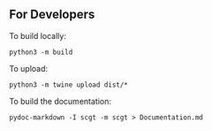 ## For Developers

To build locally: 

    python3 -m build

To upload: 

    python3 -m twine upload dist/*

To build the documentation:

    pydoc-markdown -I scgt -m scgt > Documentation.md
